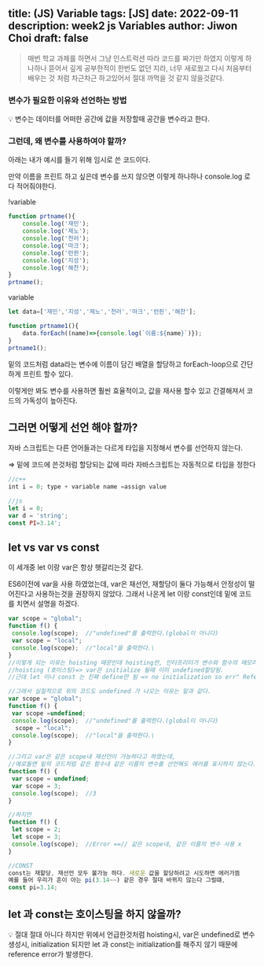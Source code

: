 title: (JS) Variable
tags: [JS]
date: 2022-09-11
description: week2 js Variables
author: Jiwon Choi
draft: false
---
> 매번 학교 과제를 하면서 그냥 인스트럭션 따라 코드를 짜기만 하였지 이렇게 하나하나 뜯어서 깊게 공부한적이 한번도 없던 지라, 너무 새로웠고 다시 처음부터 배우는 것 처럼 차근차근 하고있어서 절대 까먹을 것 같지 않을것같다.
> 

### 변수가 필요한 이유와 선언하는 방법

<aside>
💡 변수는 데이터를 어떠한 공간에 값을 저장할때 공간을 변수라고 한다.

</aside>

### 그런데, 왜 변수를 사용하여야 할까?

 아래는 내가 예시를 들기 위해 임시로 쓴 코드이다. 

 만약 이름을 프린트 하고 싶은데 변수를 쓰지 않으면 이렇게 하나하나 console.log 로 다 적어줘야한다. 

!variable

```jsx
function prtname(){
    console.log('재민');
    console.log('제노');
    console.log('천러');
    console.log('마크');
    console.log('런쥔');
    console.log('지성');
    console.log('해찬');
}
prtname();
```

 variable

```jsx
let data=['재민','지성','제노','천러','마크','런쥔','해찬'];

function prtname1(){
    data.forEach((name)=>{console.log(`이름:${name}`)});
}
prtname1();
```

밑의 코드처럼 data라는 변수에 이름이 담긴 배열을 할당하고 forEach-loop으로 간단하게 프린트 할수 있다. 

이렇게만 봐도 변수를 사용하면 훨씬 효율적이고, 값을 재사용 할수 있고 간결해져서 코드의 가독성이 높아진다. 

## 그러면 어떻게 선언 해야 할까?

자바 스크립트는 다른 언어들과는 다르게 타입을 지정해서 변수를 선언하지 않는다. 

⇒ 밑에 코드에 쓴것처럼 할당되는 값에 따라 자바스크립트는 자동적으로 타입을 정한다 

```jsx
//c++
int i = 0; type + variable name =assign value

//js
let i = 0;
var d = 'string';
const PI=3.14';
```

## let vs var vs const

이 세개중 let 이랑 var은 항상 헷갈리는것 같다.

ES6이전에 var을 사용 하였었는데, var은 재선언, 재할당이 둘다 가능해서 안정성이 떨어진다고 사용하는것을 권장하지 않았다. 그래서 나온게 let 이랑 const인데 밑에 코드를 치면서 설명을 하겠다.  

```jsx
var scope = "global";
function f() {
 console.log(scope);  //"undefined"를 출력한다.(global이 아니다)
 var scope = "local";  
 console.log(scope);  //"local"을 출력한다.\
}
//이렇게 되는 이유는 hoisting 때문인데 hoisting란, 인터프리터가 변수와 함수의 메모리 공간을 선언 전에 미리 할당하는 것을 의미합니다
//hoisting (호이스팅)=> var은 initialize 될때 이미 undefined할당됨.
//근데 let 이나 const 는 진짜 define만 됨 => no initialization so err" ReferenceError: Cannot access 'name' before initialization"

//그래서 실질적으로 위의 코드도 undefined 가 나오는 이유는 밑과 같다. 
var scope = "global";
function f() {
 var scope =undefined;  
 console.log(scope);  //"undefined"를 출력한다.(global이 아니다)
  scope = "local";  
 console.log(scope);  //"local"을 출력한다.\
}

//그리고 var은 같은 scope내 재선언이 가능하다고 하였는데,
//예로들면 밑의 코드처럼 같은 함수내 같은 이름의 변수를 선언해도 에러를 표시하지 않는다. 
function f() {
 var scope = undefined; 
 var scope = 3;  
 console.log(scope);  //3
}

//하지만 
function f() {
 let scope = 2; 
 let scope = 3;  
 console.log(scope);  //Error ==// 같은 scope내, 같은 이름의 변수 사용 x
}

//CONST
const는 재할당, 재선언 모두 불가능 하다. 새로운 값을 할당하려고 시도하면 에러가뜸
예를 들어 우리가 흔이 아는 pi(3.14~~) 같은 경우 절대 바뀌지 않는다 그럴떄,
const pi=3.14;
```

## let 과 const는 호이스팅을 하지 않을까?

<aside>
💡 절대 절대 아니다 하지만 위에서 언급한것처럼 hoisting시, var은 undefined로 변수 생성시, initialization 되지만 let 과 const는 initialization를 해주지 않기 때문에 reference error가 발생한다.

</aside>